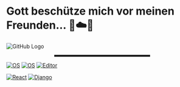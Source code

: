 # Gott beschütze mich vor meinen Freunden... 🙏☁️🚀

![GitHub Logo](https://github.com/md5-loki/media_/blob/main/bannerName.png)

<div align="center">
  <hr width="50%" style="height: 5px;">
</div>

[![OS](https://img.shields.io/badge/OS-Windows-informational?style=flat-square&logo=Windows&logoColor=white)](https://en.wikipedia.org/wiki/MacOS)
[![OS](https://img.shields.io/badge/OS-Linux_Manjaro-informational?style=flat-square&logo=linux&logoColor=white)](https://en.wikipedia.org/wiki/Linux)
[![Editor](https://img.shields.io/badge/Editor-VSCode-blue?style=flat-square&logo=visual-studio-code&logoColor=white)](https://code.visualstudio.com/)

[![React](https://img.shields.io/badge/JavaScript_Framework-ReactJS-blue?style=flat-square&logo=react&logoColor=white)](https://reactjs.org/)
[![Django](https://img.shields.io/badge/Python_Framework-Django-brightgreen?style=flat-square&logo=python&logoColor=white)](https://www.djangoproject.com/)


<!---
md5-loki/md5-loki is a ✨ special ✨ repository because its `README.md` (this file) appears on your GitHub profile.
You can click the Preview link to take a look at your changes.
--->
